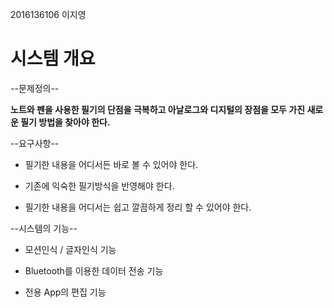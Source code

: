 2016136106 이지영

시스템 개요 
===============

--문제정의--

**노트와 펜을 사용한 필기의 단점을 극복하고 아날로그와 디지털의 장점을 모두 가진 새로운 필기 방법을 찾아야 한다.**

--요구사항--
* 필기한 내용을 어디서든 바로 볼 수 있어야 한다.
- 기존에 익숙한 필기방식을 반영해야 한다.
+ 필기한 내용을 어디서는 쉽고 깔끔하게 정리 할 수 있어야 한다.

--시스템의 기능--
* 모션인식 / 글자인식 기능
- Bluetooth를 이용한 데이터 전송 기능
+ 전용 App의 편집 기능



